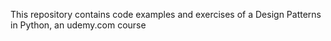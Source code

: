 This repository contains code examples and exercises of a Design Patterns in Python, an udemy.com course
